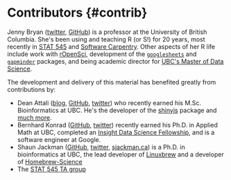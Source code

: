 # Contributors {#contrib}

Jenny Bryan ([twitter](https://twitter.com/jennybryan), [GitHub](https://github.com/jennybc)) is a professor at the University of British Columbia. She's been using and teaching R (or S!) for 20 years, most recently in [STAT 545](http://stat545.com) and [Software Carpentry](http://software-carpentry.org). Other aspects of her R life include work with [rOpenSci](https://ropensci.org/about/#leadership), development of the [`googlesheets`](https://cran.r-project.org/web/packages/googlesheets/index.html) and [`gapminder`](https://cran.r-project.org/web/packages/gapminder/index.html) packages, and being academic director for [UBC's Master of Data Science](http://mds.science.ubc.ca).

The development and delivery of this material has benefited greatly from contributions by:

  * Dean Attali ([blog](http://deanattali.com), [GitHub](https://github.com/daattali/), [twitter](https://twitter.com/daattali)) who recently earned his M.Sc. Bioinformatics at UBC. He's the developer of the [shinyjs](https://cran.r-project.org/web/packages/shinyjs/index.html) package and [much more](http://deanattali.com/projects/).
  * Bernhard Konrad ([GitHub](https://github.com/BernhardKonrad), [twitter](https://twitter.com/bernhardkonrad)) recently earned his Ph.D. in Applied Math at UBC, completed an [Insight Data Science Fellowship](http://www.insightdatascience.com), and is a software engineer at Google.
  * Shaun Jackman ([GitHub](https://github.com/sjackman), [twitter](https://twitter.com/sjackman), [sjackman.ca](http://sjackman.ca)) is a Ph.D. in bioinformatics at UBC, the lead developer of [Linuxbrew](http://linuxbrew.sh) and a developer of [Homebrew-Science](https://github.com/Homebrew/homebrew-science)
  * The [STAT 545 TA group](http://stat545.com/people.html)
